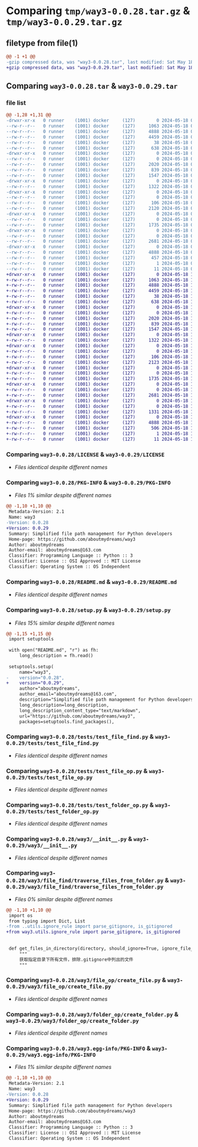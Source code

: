 # Comparing `tmp/way3-0.0.28.tar.gz` & `tmp/way3-0.0.29.tar.gz`

## filetype from file(1)

```diff
@@ -1 +1 @@
-gzip compressed data, was "way3-0.0.28.tar", last modified: Sat May 18 09:39:58 2024, max compression
+gzip compressed data, was "way3-0.0.29.tar", last modified: Sat May 18 10:21:00 2024, max compression
```

## Comparing `way3-0.0.28.tar` & `way3-0.0.29.tar`

### file list

```diff
@@ -1,28 +1,31 @@
-drwxr-xr-x   0 runner    (1001) docker     (127)        0 2024-05-18 09:39:58.679025 way3-0.0.28/
--rw-r--r--   0 runner    (1001) docker     (127)     1063 2024-05-18 09:39:53.000000 way3-0.0.28/LICENSE
--rw-r--r--   0 runner    (1001) docker     (127)     4888 2024-05-18 09:39:58.679025 way3-0.0.28/PKG-INFO
--rw-r--r--   0 runner    (1001) docker     (127)     4459 2024-05-18 09:39:53.000000 way3-0.0.28/README.md
--rw-r--r--   0 runner    (1001) docker     (127)       38 2024-05-18 09:39:58.679025 way3-0.0.28/setup.cfg
--rw-r--r--   0 runner    (1001) docker     (127)      638 2024-05-18 09:39:53.000000 way3-0.0.28/setup.py
-drwxr-xr-x   0 runner    (1001) docker     (127)        0 2024-05-18 09:39:58.675025 way3-0.0.28/tests/
--rw-r--r--   0 runner    (1001) docker     (127)        0 2024-05-18 09:39:53.000000 way3-0.0.28/tests/__init__.py
--rw-r--r--   0 runner    (1001) docker     (127)     2020 2024-05-18 09:39:53.000000 way3-0.0.28/tests/test_file_find.py
--rw-r--r--   0 runner    (1001) docker     (127)      839 2024-05-18 09:39:53.000000 way3-0.0.28/tests/test_file_op.py
--rw-r--r--   0 runner    (1001) docker     (127)     1547 2024-05-18 09:39:53.000000 way3-0.0.28/tests/test_folder_op.py
-drwxr-xr-x   0 runner    (1001) docker     (127)        0 2024-05-18 09:39:58.675025 way3-0.0.28/way3/
--rw-r--r--   0 runner    (1001) docker     (127)     1322 2024-05-18 09:39:53.000000 way3-0.0.28/way3/__init__.py
-drwxr-xr-x   0 runner    (1001) docker     (127)        0 2024-05-18 09:39:58.675025 way3-0.0.28/way3/file_find/
--rw-r--r--   0 runner    (1001) docker     (127)        0 2024-05-18 09:39:53.000000 way3-0.0.28/way3/file_find/__init__.py
--rw-r--r--   0 runner    (1001) docker     (127)      106 2024-05-18 09:39:53.000000 way3-0.0.28/way3/file_find/current_dir.py
--rw-r--r--   0 runner    (1001) docker     (127)     2120 2024-05-18 09:39:53.000000 way3-0.0.28/way3/file_find/traverse_files_from_folder.py
-drwxr-xr-x   0 runner    (1001) docker     (127)        0 2024-05-18 09:39:58.675025 way3-0.0.28/way3/file_op/
--rw-r--r--   0 runner    (1001) docker     (127)        0 2024-05-18 09:39:53.000000 way3-0.0.28/way3/file_op/__init__.py
--rw-r--r--   0 runner    (1001) docker     (127)     1735 2024-05-18 09:39:53.000000 way3-0.0.28/way3/file_op/create_file.py
-drwxr-xr-x   0 runner    (1001) docker     (127)        0 2024-05-18 09:39:58.679025 way3-0.0.28/way3/folder_op/
--rw-r--r--   0 runner    (1001) docker     (127)        0 2024-05-18 09:39:53.000000 way3-0.0.28/way3/folder_op/__init__.py
--rw-r--r--   0 runner    (1001) docker     (127)     2681 2024-05-18 09:39:53.000000 way3-0.0.28/way3/folder_op/create_folder.py
-drwxr-xr-x   0 runner    (1001) docker     (127)        0 2024-05-18 09:39:58.679025 way3-0.0.28/way3.egg-info/
--rw-r--r--   0 runner    (1001) docker     (127)     4888 2024-05-18 09:39:58.000000 way3-0.0.28/way3.egg-info/PKG-INFO
--rw-r--r--   0 runner    (1001) docker     (127)      457 2024-05-18 09:39:58.000000 way3-0.0.28/way3.egg-info/SOURCES.txt
--rw-r--r--   0 runner    (1001) docker     (127)        1 2024-05-18 09:39:58.000000 way3-0.0.28/way3.egg-info/dependency_links.txt
--rw-r--r--   0 runner    (1001) docker     (127)       11 2024-05-18 09:39:58.000000 way3-0.0.28/way3.egg-info/top_level.txt
+drwxr-xr-x   0 runner    (1001) docker     (127)        0 2024-05-18 10:21:00.829621 way3-0.0.29/
+-rw-r--r--   0 runner    (1001) docker     (127)     1063 2024-05-18 10:20:57.000000 way3-0.0.29/LICENSE
+-rw-r--r--   0 runner    (1001) docker     (127)     4888 2024-05-18 10:21:00.829621 way3-0.0.29/PKG-INFO
+-rw-r--r--   0 runner    (1001) docker     (127)     4459 2024-05-18 10:20:57.000000 way3-0.0.29/README.md
+-rw-r--r--   0 runner    (1001) docker     (127)       38 2024-05-18 10:21:00.829621 way3-0.0.29/setup.cfg
+-rw-r--r--   0 runner    (1001) docker     (127)      638 2024-05-18 10:20:57.000000 way3-0.0.29/setup.py
+drwxr-xr-x   0 runner    (1001) docker     (127)        0 2024-05-18 10:21:00.825621 way3-0.0.29/tests/
+-rw-r--r--   0 runner    (1001) docker     (127)        0 2024-05-18 10:20:57.000000 way3-0.0.29/tests/__init__.py
+-rw-r--r--   0 runner    (1001) docker     (127)     2020 2024-05-18 10:20:57.000000 way3-0.0.29/tests/test_file_find.py
+-rw-r--r--   0 runner    (1001) docker     (127)      839 2024-05-18 10:20:57.000000 way3-0.0.29/tests/test_file_op.py
+-rw-r--r--   0 runner    (1001) docker     (127)     1547 2024-05-18 10:20:57.000000 way3-0.0.29/tests/test_folder_op.py
+drwxr-xr-x   0 runner    (1001) docker     (127)        0 2024-05-18 10:21:00.825621 way3-0.0.29/way3/
+-rw-r--r--   0 runner    (1001) docker     (127)     1322 2024-05-18 10:20:57.000000 way3-0.0.29/way3/__init__.py
+drwxr-xr-x   0 runner    (1001) docker     (127)        0 2024-05-18 10:21:00.829621 way3-0.0.29/way3/file_find/
+-rw-r--r--   0 runner    (1001) docker     (127)        0 2024-05-18 10:20:57.000000 way3-0.0.29/way3/file_find/__init__.py
+-rw-r--r--   0 runner    (1001) docker     (127)      106 2024-05-18 10:20:57.000000 way3-0.0.29/way3/file_find/current_dir.py
+-rw-r--r--   0 runner    (1001) docker     (127)     2123 2024-05-18 10:20:57.000000 way3-0.0.29/way3/file_find/traverse_files_from_folder.py
+drwxr-xr-x   0 runner    (1001) docker     (127)        0 2024-05-18 10:21:00.829621 way3-0.0.29/way3/file_op/
+-rw-r--r--   0 runner    (1001) docker     (127)        0 2024-05-18 10:20:57.000000 way3-0.0.29/way3/file_op/__init__.py
+-rw-r--r--   0 runner    (1001) docker     (127)     1735 2024-05-18 10:20:57.000000 way3-0.0.29/way3/file_op/create_file.py
+drwxr-xr-x   0 runner    (1001) docker     (127)        0 2024-05-18 10:21:00.829621 way3-0.0.29/way3/folder_op/
+-rw-r--r--   0 runner    (1001) docker     (127)        0 2024-05-18 10:20:57.000000 way3-0.0.29/way3/folder_op/__init__.py
+-rw-r--r--   0 runner    (1001) docker     (127)     2681 2024-05-18 10:20:57.000000 way3-0.0.29/way3/folder_op/create_folder.py
+drwxr-xr-x   0 runner    (1001) docker     (127)        0 2024-05-18 10:21:00.829621 way3-0.0.29/way3/utils/
+-rw-r--r--   0 runner    (1001) docker     (127)        0 2024-05-18 10:20:57.000000 way3-0.0.29/way3/utils/__init__.py
+-rw-r--r--   0 runner    (1001) docker     (127)     1331 2024-05-18 10:20:57.000000 way3-0.0.29/way3/utils/ignore_rule.py
+drwxr-xr-x   0 runner    (1001) docker     (127)        0 2024-05-18 10:21:00.829621 way3-0.0.29/way3.egg-info/
+-rw-r--r--   0 runner    (1001) docker     (127)     4888 2024-05-18 10:21:00.000000 way3-0.0.29/way3.egg-info/PKG-INFO
+-rw-r--r--   0 runner    (1001) docker     (127)      506 2024-05-18 10:21:00.000000 way3-0.0.29/way3.egg-info/SOURCES.txt
+-rw-r--r--   0 runner    (1001) docker     (127)        1 2024-05-18 10:21:00.000000 way3-0.0.29/way3.egg-info/dependency_links.txt
+-rw-r--r--   0 runner    (1001) docker     (127)       11 2024-05-18 10:21:00.000000 way3-0.0.29/way3.egg-info/top_level.txt
```

### Comparing `way3-0.0.28/LICENSE` & `way3-0.0.29/LICENSE`

 * *Files identical despite different names*

### Comparing `way3-0.0.28/PKG-INFO` & `way3-0.0.29/PKG-INFO`

 * *Files 1% similar despite different names*

```diff
@@ -1,10 +1,10 @@
 Metadata-Version: 2.1
 Name: way3
-Version: 0.0.28
+Version: 0.0.29
 Summary: Simplified file path management for Python developers
 Home-page: https://github.com/aboutmydreams/way3
 Author: aboutmydreams
 Author-email: aboutmydreams@163.com
 Classifier: Programming Language :: Python :: 3
 Classifier: License :: OSI Approved :: MIT License
 Classifier: Operating System :: OS Independent
```

### Comparing `way3-0.0.28/README.md` & `way3-0.0.29/README.md`

 * *Files identical despite different names*

### Comparing `way3-0.0.28/setup.py` & `way3-0.0.29/setup.py`

 * *Files 15% similar despite different names*

```diff
@@ -1,15 +1,15 @@
 import setuptools
 
 with open("README.md", "r") as fh:
     long_description = fh.read()
 
 setuptools.setup(
     name="way3",
-    version="0.0.28",
+    version="0.0.29",
     author="aboutmydreams",
     author_email="aboutmydreams@163.com",
     description="Simplified file path management for Python developers",
     long_description=long_description,
     long_description_content_type="text/markdown",
     url="https://github.com/aboutmydreams/way3",
     packages=setuptools.find_packages(),
```

### Comparing `way3-0.0.28/tests/test_file_find.py` & `way3-0.0.29/tests/test_file_find.py`

 * *Files identical despite different names*

### Comparing `way3-0.0.28/tests/test_file_op.py` & `way3-0.0.29/tests/test_file_op.py`

 * *Files identical despite different names*

### Comparing `way3-0.0.28/tests/test_folder_op.py` & `way3-0.0.29/tests/test_folder_op.py`

 * *Files identical despite different names*

### Comparing `way3-0.0.28/way3/__init__.py` & `way3-0.0.29/way3/__init__.py`

 * *Files identical despite different names*

### Comparing `way3-0.0.28/way3/file_find/traverse_files_from_folder.py` & `way3-0.0.29/way3/file_find/traverse_files_from_folder.py`

 * *Files 0% similar despite different names*

```diff
@@ -1,10 +1,10 @@
 import os
 from typing import Dict, List
-from ..utils.ignore_rule import parse_gitignore, is_gitignored
+from way3.utils.ignore_rule import parse_gitignore, is_gitignored
 
 
 def get_files_in_directory(directory, should_ignore=True, ignore_file_path=None):
     """
     获取指定目录下所有文件，排除.gitignore中列出的文件
     """
```

### Comparing `way3-0.0.28/way3/file_op/create_file.py` & `way3-0.0.29/way3/file_op/create_file.py`

 * *Files identical despite different names*

### Comparing `way3-0.0.28/way3/folder_op/create_folder.py` & `way3-0.0.29/way3/folder_op/create_folder.py`

 * *Files identical despite different names*

### Comparing `way3-0.0.28/way3.egg-info/PKG-INFO` & `way3-0.0.29/way3.egg-info/PKG-INFO`

 * *Files 1% similar despite different names*

```diff
@@ -1,10 +1,10 @@
 Metadata-Version: 2.1
 Name: way3
-Version: 0.0.28
+Version: 0.0.29
 Summary: Simplified file path management for Python developers
 Home-page: https://github.com/aboutmydreams/way3
 Author: aboutmydreams
 Author-email: aboutmydreams@163.com
 Classifier: Programming Language :: Python :: 3
 Classifier: License :: OSI Approved :: MIT License
 Classifier: Operating System :: OS Independent
```

